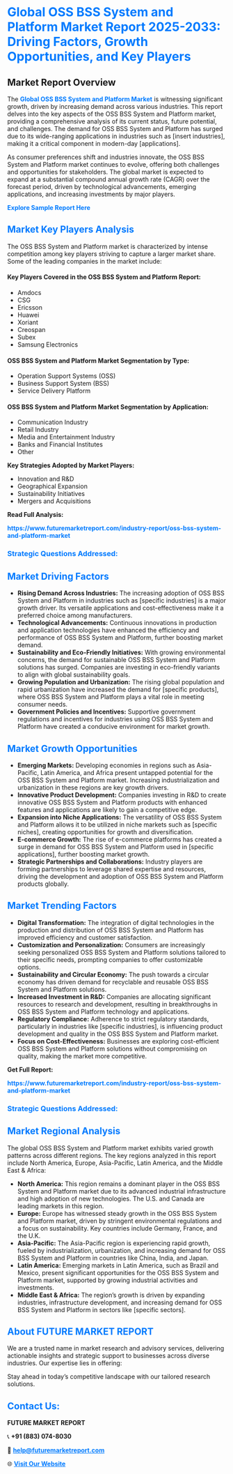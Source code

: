 <h1 style="color: #007BFF;">Global OSS BSS System and Platform Market Report 2025-2033: Driving Factors, Growth Opportunities, and Key Players</h1>

<section id="overview">
<h2>Market Report Overview</h2>
<p>The <a href="https://www.futuremarketreport.com/industry-report/oss-bss-system-and-platform-market" style="color: #007BFF; text-decoration: none;"><strong>Global OSS BSS System and Platform Market</strong></a> is witnessing significant growth, driven by increasing demand across various industries. This report delves into the key aspects of the OSS BSS System and Platform market, providing a comprehensive analysis of its current status, future potential, and challenges. The demand for OSS BSS System and Platform has surged due to its wide-ranging applications in industries such as [insert industries], making it a critical component in modern-day [applications].</p>
<p>As consumer preferences shift and industries innovate, the OSS BSS System and Platform market continues to evolve, offering both challenges and opportunities for stakeholders. The global market is expected to expand at a substantial compound annual growth rate (CAGR) over the forecast period, driven by technological advancements, emerging applications, and increasing investments by major players.</p>
</section>

<section id="overview">
<p><a href="https://www.futuremarketreport.com/request-sample/reportId=104738" style="color: #007BFF; text-decoration: none;"><strong>Explore Sample Report Here</strong></a></p>
</section>

<section id="key-players">
<h2 style="color: #007BFF;">Market Key Players Analysis</h2>
<p>The OSS BSS System and Platform market is characterized by intense competition among key players striving to capture a larger market share. Some of the leading companies in the market include:</p>
<h4>Key Players Covered in the OSS BSS System and Platform Report:</h4>
<ul><li>Amdocs</li><li>CSG</li><li>Ericsson</li><li>Huawei</li><li>Xoriant</li><li>Creospan</li><li>Subex</li><li>Samsung Electronics</li></ul>
<h4>OSS BSS System and Platform Market Segmentation by Type:</h4>
<ul><li>Operation Support Systems (OSS)</li><li>Business Support System (BSS)</li><li>Service Delivery Platform</li></ul>

<h4>OSS BSS System and Platform Market Segmentation by Application:</h4>
<ul><li>Communication Industry</li><li>Retail Industry</li><li>Media and Entertainment Industry</li><li>Banks and Financial Institutes</li><li>Other</li></ul>
<p><strong>Key Strategies Adopted by Market Players:</strong></p>
<ul>
<li>Innovation and R&D</li>
<li>Geographical Expansion</li>
<li>Sustainability Initiatives</li>
<li>Mergers and Acquisitions</li>
</ul>
</section>

<section>
<p><strong>Read Full Analysis: </strong></p><a href="https://www.futuremarketreport.com/industry-report/oss-bss-system-and-platform-market" style="color: #007BFF; text-decoration: none;"><strong>https://www.futuremarketreport.com/industry-report/oss-bss-system-and-platform-market</strong></a>
<h3 style="color: #007BFF;">Strategic Questions Addressed:</h3>
</section>

<section id="driving-factors">
<h2 style="color: #007BFF;">Market Driving Factors</h2>
<ul>
<li><strong>Rising Demand Across Industries:</strong> The increasing adoption of OSS BSS System and Platform in industries such as [specific industries] is a major growth driver. Its versatile applications and cost-effectiveness make it a preferred choice among manufacturers.</li>
<li><strong>Technological Advancements:</strong> Continuous innovations in production and application technologies have enhanced the efficiency and performance of OSS BSS System and Platform, further boosting market demand.</li>
<li><strong>Sustainability and Eco-Friendly Initiatives:</strong> With growing environmental concerns, the demand for sustainable OSS BSS System and Platform solutions has surged. Companies are investing in eco-friendly variants to align with global sustainability goals.</li>
<li><strong>Growing Population and Urbanization:</strong> The rising global population and rapid urbanization have increased the demand for [specific products], where OSS BSS System and Platform plays a vital role in meeting consumer needs.</li>
<li><strong>Government Policies and Incentives:</strong> Supportive government regulations and incentives for industries using OSS BSS System and Platform have created a conducive environment for market growth.</li>
</ul>
</section>

<section id="growth-opportunities">
<h2 style="color: #007BFF;">Market Growth Opportunities</h2>
<ul>
<li><strong>Emerging Markets:</strong> Developing economies in regions such as Asia-Pacific, Latin America, and Africa present untapped potential for the OSS BSS System and Platform market. Increasing industrialization and urbanization in these regions are key growth drivers.</li>
<li><strong>Innovative Product Development:</strong> Companies investing in R&D to create innovative OSS BSS System and Platform products with enhanced features and applications are likely to gain a competitive edge.</li>
<li><strong>Expansion into Niche Applications:</strong> The versatility of OSS BSS System and Platform allows it to be utilized in niche markets such as [specific niches], creating opportunities for growth and diversification.</li>
<li><strong>E-commerce Growth:</strong> The rise of e-commerce platforms has created a surge in demand for OSS BSS System and Platform used in [specific applications], further boosting market growth.</li>
<li><strong>Strategic Partnerships and Collaborations:</strong> Industry players are forming partnerships to leverage shared expertise and resources, driving the development and adoption of OSS BSS System and Platform products globally.</li>
</ul>
</section>

<section id="trending-factors">
<h2 style="color: #007BFF;">Market Trending Factors</h2>
<ul>
<li><strong>Digital Transformation:</strong> The integration of digital technologies in the production and distribution of OSS BSS System and Platform has improved efficiency and customer satisfaction.</li>
<li><strong>Customization and Personalization:</strong> Consumers are increasingly seeking personalized OSS BSS System and Platform solutions tailored to their specific needs, prompting companies to offer customizable options.</li>
<li><strong>Sustainability and Circular Economy:</strong> The push towards a circular economy has driven demand for recyclable and reusable OSS BSS System and Platform solutions.</li>
<li><strong>Increased Investment in R&D:</strong> Companies are allocating significant resources to research and development, resulting in breakthroughs in OSS BSS System and Platform technology and applications.</li>
<li><strong>Regulatory Compliance:</strong> Adherence to strict regulatory standards, particularly in industries like [specific industries], is influencing product development and quality in the OSS BSS System and Platform market.</li>
<li><strong>Focus on Cost-Effectiveness:</strong> Businesses are exploring cost-efficient OSS BSS System and Platform solutions without compromising on quality, making the market more competitive.</li>
</ul>
</section>

<section>
<p><strong>Get Full Report: </strong></p><a href="https://www.futuremarketreport.com/industry-report/oss-bss-system-and-platform-market" style="color: #007BFF; text-decoration: none;"><strong>https://www.futuremarketreport.com/industry-report/oss-bss-system-and-platform-market</strong></a>
<h3 style="color: #007BFF;">Strategic Questions Addressed:</h3>
</section>


<section id="regional-analysis">
<h2 style="color: #007BFF;">Market Regional Analysis</h2>
<p>The global OSS BSS System and Platform market exhibits varied growth patterns across different regions. The key regions analyzed in this report include North America, Europe, Asia-Pacific, Latin America, and the Middle East & Africa:</p>
<ul>
<li><strong>North America:</strong> This region remains a dominant player in the OSS BSS System and Platform market due to its advanced industrial infrastructure and high adoption of new technologies. The U.S. and Canada are leading markets in this region.</li>
<li><strong>Europe:</strong> Europe has witnessed steady growth in the OSS BSS System and Platform market, driven by stringent environmental regulations and a focus on sustainability. Key countries include Germany, France, and the U.K.</li>
<li><strong>Asia-Pacific:</strong> The Asia-Pacific region is experiencing rapid growth, fueled by industrialization, urbanization, and increasing demand for OSS BSS System and Platform in countries like China, India, and Japan.</li>
<li><strong>Latin America:</strong> Emerging markets in Latin America, such as Brazil and Mexico, present significant opportunities for the OSS BSS System and Platform market, supported by growing industrial activities and investments.</li>
<li><strong>Middle East & Africa:</strong> The region’s growth is driven by expanding industries, infrastructure development, and increasing demand for OSS BSS System and Platform in sectors like [specific sectors].</li>
</ul>
</section>

<footer>
<h2 style="color: #007BFF;">About FUTURE MARKET REPORT</h2>
<p>We are a trusted name in market research and advisory services, delivering actionable insights and strategic support to businesses across diverse industries. Our expertise lies in offering:</p>

<p>Stay ahead in today’s competitive landscape with our tailored research solutions.</p>

<h2 style="color: #007BFF;">Contact Us:</h2>
<p><strong>FUTURE MARKET REPORT</strong></p>
<p>📞 <strong>+91 (883) 074-8030</strong></p>
<p>📧 <strong><a href="mailto:help@futuremarketreport.com" style="color: #007BFF;">help@futuremarketreport.com</a></strong></p>
<p>🌐 <strong><a href="https://www.futuremarketreport.com/" style="color: #007BFF;">Visit Our Website</a></strong></p>
</footer>